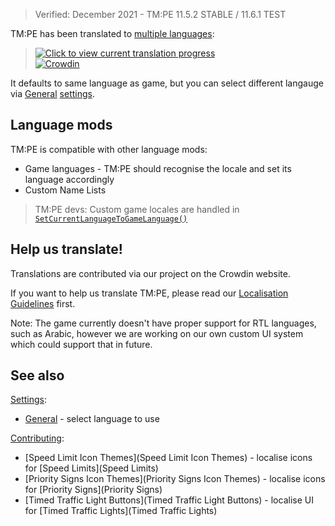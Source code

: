 > Verified: December 2021 - TM:PE 11.5.2 STABLE / 11.6.1 TEST

TM:PE has been translated to [multiple languages](https://crowdin.com/project/tmpe):

> [![Click to view current translation progress](https://imgur.com/Xr55vNX.png)](https://crowdin.com/project/tmpe)  
> [![Crowdin](https://badges.crowdin.net/tmpe/localized.svg)](https://crowdin.com/project/tmpe)

It defaults to same language as game, but you can select different langauge via [General](General) [settings](settings).

## Language mods

TM:PE is compatible with other language mods:

* Game languages - TM:PE should recognise the locale and set its language accordingly  
* Custom Name Lists

> TM:PE devs: Custom game locales are handled in [`SetCurrentLanguageToGameLanguage()`](https://github.com/CitiesSkylinesMods/TMPE/blob/master/TLM/TLM/UI/Localization/Translation.cs)

## Help us translate!

Translations are contributed via our project on the Crowdin website.

If you want to help us translate TM:PE, please read our [Localisation Guidelines](Localisation.) first.

Note: The game currently doesn't have proper support for RTL languages, such as Arabic, however we are working on our own custom UI system which could support that in future.

## See also

[Settings](Settings):

* [General](General) - select language to use

[Contributing](Contributing):

* [Speed Limit Icon Themes](Speed Limit Icon Themes) - localise icons for [Speed Limits](Speed Limits)
* [Priority Signs Icon Themes](Priority Signs Icon Themes) - localise icons for [Priority Signs](Priority Signs)
* [Timed Traffic Light Buttons](Timed Traffic Light Buttons) - localise UI for [Timed Traffic Lights](Timed Traffic Lights)